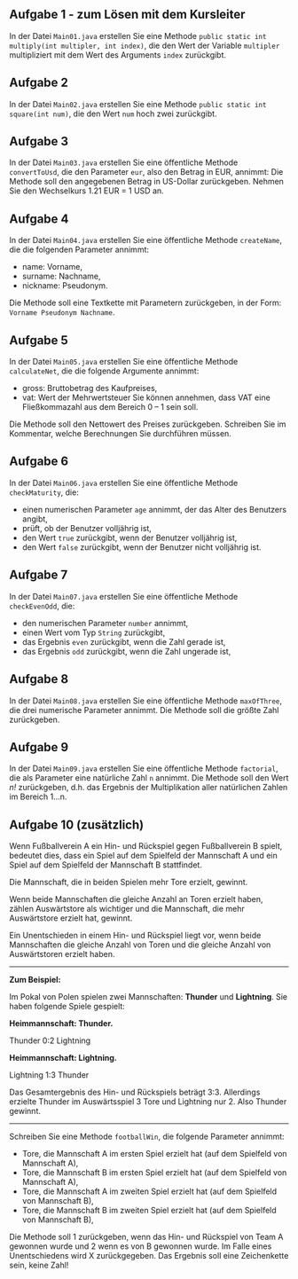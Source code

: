 ## Aufgabe 1 - zum Lösen mit dem Kursleiter

In der Datei `Main01.java` erstellen Sie eine Methode `public static int multiply(int multipler, int index)`,
die den Wert der Variable `multipler` multipliziert mit dem Wert des Arguments `index` zurückgibt.


## Aufgabe 2

In der Datei `Main02.java` erstellen Sie eine Methode `public static int square(int num)`,
die den Wert `num` hoch zwei zurückgibt.


## Aufgabe 3

In der Datei `Main03.java` erstellen Sie eine öffentliche Methode `convertToUsd`, die den Parameter `eur`, also den Betrag in EUR, annimmt:
Die Methode soll den angegebenen Betrag in US-Dollar zurückgeben. Nehmen Sie den Wechselkurs 1.21 EUR = 1 USD an.


## Aufgabe 4

In der Datei `Main04.java` erstellen Sie eine öffentliche Methode `createName`, die die folgenden Parameter annimmt:

* name: Vorname,
* surname: Nachname,
* nickname: Pseudonym.

Die Methode soll eine Textkette mit Parametern zurückgeben, in der Form: `Vorname Pseudonym Nachname`.


## Aufgabe 5

In der Datei `Main05.java` erstellen Sie eine öffentliche Methode `calculateNet`, die die folgende Argumente annimmt:

* gross: Bruttobetrag des Kaufpreises,
* vat: Wert der Mehrwertsteuer Sie können annehmen, dass VAT eine Fließkommazahl aus dem Bereich 0 &ndash; 1 sein soll.

Die Methode soll den Nettowert des Preises zurückgeben. Schreiben Sie im Kommentar, welche Berechnungen Sie durchführen müssen.


## Aufgabe 6

In der Datei `Main06.java` erstellen Sie eine öffentliche Methode `checkMaturity`, die:

* einen numerischen Parameter `age` annimmt, der das Alter des Benutzers angibt,
* prüft, ob der Benutzer volljährig ist,
* den Wert `true` zurückgibt, wenn der Benutzer volljährig ist,
* den Wert `false` zurückgibt, wenn der Benutzer nicht volljährig ist.


## Aufgabe 7

In der Datei `Main07.java` erstellen Sie eine öffentliche Methode `checkEvenOdd`, die:

* den numerischen Parameter `number` annimmt,
* einen Wert vom Typ `String` zurückgibt,
* das Ergebnis `even` zurückgibt, wenn die Zahl gerade ist,
* das Ergebnis `odd` zurückgibt, wenn die Zahl ungerade ist,


## Aufgabe 8

In der Datei `Main08.java` erstellen Sie eine öffentliche Methode `maxOfThree`, die drei numerische Parameter annimmt. Die Methode soll die größte Zahl zurückgeben.


## Aufgabe 9

In der Datei `Main09.java` erstellen Sie eine öffentliche Methode `factorial`, die als Parameter eine natürliche Zahl `n` annimmt. Die Methode soll den Wert *n!* zurückgeben,
d.h. das Ergebnis der Multiplikation aller natürlichen Zahlen im Bereich 1...n.


## Aufgabe 10 (zusätzlich)

Wenn Fußballverein A ein Hin- und Rückspiel gegen Fußballverein B spielt, bedeutet dies, dass ein Spiel auf dem Spielfeld der Mannschaft A und ein Spiel auf dem Spielfeld der Mannschaft B stattfindet.

Die Mannschaft, die in beiden Spielen mehr Tore erzielt, gewinnt.

Wenn beide Mannschaften die gleiche Anzahl an Toren erzielt haben, zählen Auswärtstore als wichtiger
und die Mannschaft, die mehr Auswärtstore erzielt hat, gewinnt.

Ein Unentschieden in einem Hin- und Rückspiel liegt vor, wenn beide Mannschaften die gleiche Anzahl von Toren und die gleiche Anzahl von Auswärtstoren erzielt haben.

----
**Zum Beispiel:**

Im Pokal von Polen spielen zwei Mannschaften: **Thunder** und **Lightning**. Sie haben folgende Spiele gespielt:

**Heimmannschaft: Thunder.**

Thunder 0:2 Lightning

**Heimmannschaft: Lightning.**

Lightning 1:3 Thunder

Das Gesamtergebnis des Hin- und Rückspiels beträgt 3:3. Allerdings erzielte Thunder im Auswärtsspiel 3 Tore und Lightning nur 2. Also Thunder gewinnt.

----

Schreiben Sie eine Methode `footballWin`, die folgende Parameter annimmt:

* Tore, die Mannschaft A im ersten Spiel erzielt hat (auf dem Spielfeld von Mannschaft A),
* Tore, die Mannschaft B im ersten Spiel erzielt hat (auf dem Spielfeld von Mannschaft A),
* Tore, die Mannschaft A im zweiten Spiel erzielt hat (auf dem Spielfeld von Mannschaft B),
* Tore, die Mannschaft B im zweiten Spiel erzielt hat (auf dem Spielfeld von Mannschaft B),

Die Methode soll 1 zurückgeben, wenn das Hin- und Rückspiel von Team A gewonnen wurde und 2 wenn es von B gewonnen wurde. Im Falle eines Unentschiedens wird X zurückgegeben.
Das Ergebnis soll eine Zeichenkette sein, keine Zahl!
